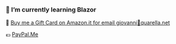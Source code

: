 ### 🌱 I’m currently learning Blazor

:gift: [Buy me a Gift Card on Amazon.it for email giovanni:e-mail:quarella.net](https://amzn.to/2E49sAm)

:euro: [PayPal.Me](https://www.paypal.com/paypalme/GiovanniQuarella)

<!--
**GioviQ/GioviQ** is a ✨ _special_ ✨ repository because its `README.md` (this file) appears on your GitHub profile.

Here are some ideas to get you started:

- 🔭 I’m currently working on ...
- 🌱 I’m currently learning ...
- 👯 I’m looking to collaborate on ...
- 🤔 I’m looking for help with ...
- 💬 Ask me about ...
- 📫 How to reach me: ...
- 😄 Pronouns: ...
- ⚡ Fun fact: ...
-->
